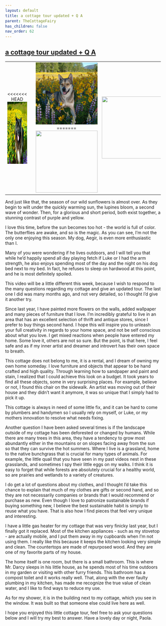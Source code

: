 ```yaml
---
layout: default
title: a cottage tour updated + Q A
parent: TheCottageFairy
has_children: false
nav_order: 62
---
```


## [a cottage tour updated + Q A](https://www.youtube.com/watch?v=o95BcfhxChY)

<div>
<table align="center">
	<tr>
		<td align="center">
<<<<<<< HEAD
			<img src="../../assets/cottage_fairy_ai_generated_photos/a_cottage_tour_updated_+_Q_A-[o95BcfhxChY]/generated_00.png" height="200" width="200"/>
		</td>
		<td align="center">
			<img src="../../assets/cottage_fairy_ai_generated_photos/a_cottage_tour_updated_+_Q_A-[o95BcfhxChY]/generated_01.png" height="200" width="200"/>
		</td>
		<td align="center">
			<img src="../../assets/cottage_fairy_ai_generated_photos/a_cottage_tour_updated_+_Q_A-[o95BcfhxChY]/generated_02.png" height="200" width="200"/>
=======
			<img src="../../posters/a_cottage_tour_updated_+_Q_A-[o95BcfhxChY]/generated_00.png" height="200" width="200"/>
		</td>
		<td align="center">
			<img src="../../posters/a_cottage_tour_updated_+_Q_A-[o95BcfhxChY]/generated_01.png" height="200" width="200"/>
		</td>
		<td align="center">
			<img src="../../posters/a_cottage_tour_updated_+_Q_A-[o95BcfhxChY]/generated_02.png" height="200" width="200"/>
>>>>>>> ffe52613361410ad9d371a0f80e81de4dd24175f
		</td>
	</tr>
</table>
</div>

And just like that, the season of our wild sunflowers is almost over. As they begin to wilt under the quickly warming sun, the lupines bloom, a second wave of wonder. Then, for a glorious and short period, both exist together, a stunning contrast of purple and yellow.

I love this time, before the sun becomes too hot - the world is full of color. The butterflies are awake, and so is the magic. As you can see, I’m not the only one enjoying this season. My dog, Aegir, is even more enthusiastic than I.

Many of you were wondering if he lives outdoors, and I will tell you that while he’d happily spend all day playing fetch if Luke or I had the arm strength, he also enjoys spending most of the day and the night on his dog bed next to my bed. In fact, he refuses to sleep on hardwood at this point, and he is most definitely spoiled.

This video will be a little different this week, because I wish to respond to the many questions regarding my cottage and give an updated tour. The last one I did was many months ago, and not very detailed, so I thought I’d give it another try.

Since last year, I have painted more flowers on the walls, added wallpaper and many pieces of furniture that I love. I’m incredibly grateful to live in an area that has an excellent selection of thrift and antique stores, since I prefer to buy things second hand. I hope this will inspire you to unleash your full creativity in regards to your home space, and not be self conscious about what you love. I get mixed reactions when people have entered my home. Some love it, others are not so sure. But the point, is that here, I feel safe and as if my inner artist and dreamer and introvert has their own space to breath.

This cottage does not belong to me, it is a rental, and I dream of owning my own home someday. I love furniture and objects that appear to be hand crafted and high quality. Through learning how to sandpaper and paint and stain, I realized that I could achieve this look on a budget. It took years to find all these objects, some in very surprising places. For example, believe or not, I found this chair on the sidewalk. An artist was moving out of their house and they didn’t want it anymore, it was so unique that I simply had to pick it up.

This cottage is always in need of some little fix, and it can be hard to come by plumbers and handymen so I usually rely on myself, or Luke, or my mothers innovation to resolve what needs fixing.

Another question I have been asked several times is if the landscape outside of my cottage has been deforested or changed by humans. While there are many trees in this area, they have a tendency to grow most abundantly either in the mountains or on slopes facing away from the sun so that they can survive the hot summers. Where I live is a grassland, home to the native bunchgrass that is crucial for many types of animals. For example, the little quail that you have seen in my past videos nest in these grasslands, and sometimes I spy their little eggs on my walks. I think it is easy to forget that while forests are absolutely crucial for a healthy world, so are prairies and wetlands to a variety of creatures.

I do get a lot of questions about my clothes, and I thought I’d take this chance to explain that much of my clothes are gifts or second hand, and so they are not necessarily companies or brands that I would recommend or purchase as new. Even though I love to patronize sustainable brands if buying something new, I believe the best sustainable habit is simply to reuse what you have. That is also how I find pieces that feel very unique and interesting.

I have a little gas heater for my cottage that was very finicky last year, but I finally got it replaced. Most of the kitchen appliances - such as my stovetop - are actually mobile, and I put them away in my cupboards when I’m not using them. I really like this because it keeps the kitchen looking very simple and clean. The countertops are made of repurposed wood. And they are one of my favorite parts of my house.

The home itself is one room, but there is a small bathroom. This is where Mr. Darcy sleeps in his little house, as he spends most of his time outdoors in my garden or visiting with other furry friends. This bathroom has a compost toilet and it works really well. That, along with the ever faulty plumbing in my kitchen, has made me recognize the true value of clean water, and I like to find ways to reduce my use.

As for my shower, it is in the building next to my cottage, which you see in the window. It was built so that someone else could live here as well.

I hope you enjoyed this little cottage tour, feel free to ask your questions below and I will try my best to answer. Have a lovely day or night, Paola.